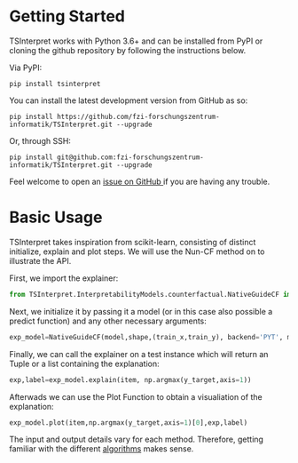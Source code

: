 # Getting Started

TSInterpret works with Python 3.6+ and can be installed from PyPI or cloning the github repository by following the instructions below.

Via PyPI: 
```shell
pip install tsinterpret
```

You can install the latest development version from GitHub as so:
```shell
pip install https://github.com/fzi-forschungszentrum-informatik/TSInterpret.git --upgrade
```

Or, through SSH:
```shell
pip install git@github.com:fzi-forschungszentrum-informatik/TSInterpret.git --upgrade
```
Feel welcome to open an <a href= "https://github.com/fzi-forschungszentrum-informatik/TSInterpret/issues/new"> issue on GitHub </a> if you are having any trouble.

# Basic Usage 

TSInterpret takes inspiration from scikit-learn, consisting of distinct initialize, explain and plot steps. We will use the Nun-CF method on to illustrate the API.

First, we import the explainer:
``` py
from TSInterpret.InterpretabilityModels.counterfactual.NativeGuideCF import NativeGuideCF
```

Next, we initialize it by passing it a model (or in this case also possible a predict function) and any other necessary arguments:
``` py
exp_model=NativeGuideCF(model,shape,(train_x,train_y), backend='PYT', mode='feat',method='dtw_bary_center')
```

Finally, we can call the explainer on a test instance which will return an Tuple or a list containing the explanation: 

``` py
exp,label=exp_model.explain(item, np.argmax(y_target,axis=1))
```

Afterwads we can use the Plot Function to obtain a visualiation of the explanation: 

``` py
exp_model.plot(item,np.argmax(y_target,axis=1)[0],exp,label)
```

The input and output details vary for each method. Therefore, getting familiar with the different [algorithms](AlgorithmOverview.md) makes sense.  